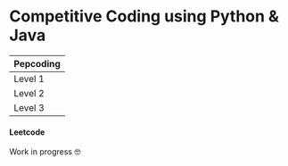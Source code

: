 # Competitive Coding using Python & Java
|Pepcoding|
|---------|
|Level 1   |
|Level 2   |
|Level 3   |

#### Leetcode


Work in progress 🤓
